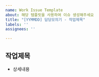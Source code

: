 ```yaml
---
name: Work Issue Template
about: 해당 템플릿을 사용하여 이슈 생성해주세요
title: "[YYMMDD] 담당모의기 - 작업제목"
labels: ''
assignees: ''

---
```


## 작업제목

- 상세내용
